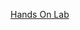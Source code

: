 [Hands On Lab](https://developers.redhat.com/learning/learn:ansible:yaml-essentials-ansible/resource/resources:hands-interactive-lab-and-helpful-resources)
